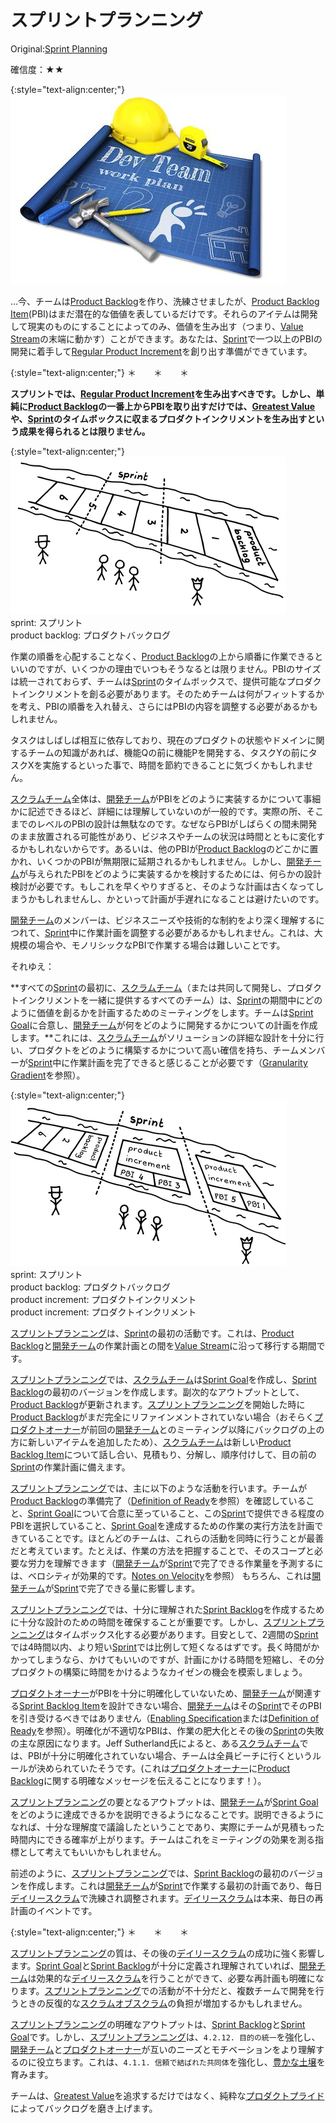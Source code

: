 # スプリントプランニング

 Original:[Sprint Planning](https://sites.google.com/a/scrumplop.org/published-patterns/value-stream/fixed-work)

確信度：★★

{:style="text-align:center;"}
![ch02_25_24_Sprint_Planning1](Images/ch02_25_24_Sprint_Planning1.png)

…今、チームは[Product Backlog](https://sites.google.com/a/scrumplop.org/published-patterns/value-stream/product-backlog)​を作り、洗練させましたが、[Product Backlog Item](https://sites.google.com/a/scrumplop.org/published-patterns/value-stream/product-backlog/product-backlog-item)​ (PBI)はまだ潜在的な価値を表しているだけです。それらのアイテムは開発して現実のものにすることによってのみ、価値を生み出す（つまり、[Value Stream](https://sites.google.com/a/scrumplop.org/published-patterns/value-stream)の末端に動かす）ことができます。あなたは、​[Sprint](https://sites.google.com/a/scrumplop.org/published-patterns/value-stream/sprint)で一つ以上のPBIの開発に着手して[Regular Product Increment](https://sites.google.com/a/scrumplop.org/published-patterns/value-stream/regular-product-increment)​を創り出す準備ができています。

{:style="text-align:center;"}
＊　　＊　　＊

**スプリントでは、[Regular Product Increment](https://sites.google.com/a/scrumplop.org/published-patterns/value-stream/regular-product-increment)を生み出すべきです。しかし、単純に[Product Backlog](https://sites.google.com/a/scrumplop.org/published-patterns/value-stream/product-backlog)の一番上からPBIを取り出すだけでは、​[Greatest Value](https://sites.google.com/a/scrumplop.org/published-patterns/value-stream/greatest-value)や、[Sprint](https://sites.google.com/a/scrumplop.org/published-patterns/value-stream/sprint)のタイムボックスに収まるプロダクトインクリメントを生み出すという成果を得られるとは限りません。**

{:style="text-align:center;"}
![ch02_25_24_Sprint_Planning2](Images/ch02_25_24_Sprint_Planning2.png)<br>
sprint: スプリント<br>product backlog: プロダクトバックログ

作業の順番を心配することなく、[Product Backlog](https://sites.google.com/a/scrumplop.org/published-patterns/value-stream/product-backlog)の上から順番に作業できるといいのですが、いくつかの理由でいつもそうなるとは限りません。PBIのサイズは統一されておらず、チームは[Sprint](https://sites.google.com/a/scrumplop.org/published-patterns/value-stream/sprint)のタイムボックスで、提供可能なプロダクトインクリメントを創る必要があります。そのためチームは何がフィットするかを考え、PBIの順番を入れ替え、さらにはPBIの内容を調整する必要があるかもしれません。

タスクはしばしば相互に依存しており、現在のプロダクトの状態やドメインに関するチームの知識があれば、機能Qの前に機能Pを開発する、タスクYの前にタスクXを実施するといった事で、時間を節約できることに気づくかもしれません。

​[スクラムチーム](ch02_07_7_Scrum_Team.md)全体は、[開発チーム](ch02_14_14_Development_Team.md)がPBIをどのように実装するかについて事細かに記述できるほど、詳細には理解していないのが一般的です。実際の所、そこまでのレベルのPBIの設計は無駄なのです。なぜならPBIがしばらくの間未開発のまま放置される可能性があり、ビジネスやチームの状況は時間とともに変化するかもしれないからです。あるいは、他のPBIが[Product Backlog](https://sites.google.com/a/scrumplop.org/published-patterns/value-stream/product-backlog)のどこかに置かれ、いくつかのPBIが無期限に延期されるかもしれません。しかし、[開発チーム](ch02_14_14_Development_Team.md)が与えられたPBIをどのように実装するかを検討するためには、何らかの設計検討が必要です。もしこれを早くやりすぎると、そのような計画は古くなってしまうかもしれませんし、かといって計画が手遅れになることは避けたいのです。

[開発チーム](ch02_14_14_Development_Team.md)のメンバーは、ビジネスニーズや技術的な制約をより深く理解するにつれて、[Sprint](https://sites.google.com/a/scrumplop.org/published-patterns/value-stream/sprint)中に作業計画を調整する必要があるかもしれません。これは、大規模の場合や、モノリシックなPBIで作業する場合は難しいことです。

それゆえ：

**すべての[Sprint](https://sites.google.com/a/scrumplop.org/published-patterns/value-stream/sprint)の最初に、[スクラムチーム](ch02_07_7_Scrum_Team.md)（または共同して開発し、プロダクトインクリメントを一緒に提供するすべてのチーム）は、[Sprint](https://sites.google.com/a/scrumplop.org/published-patterns/value-stream/sprint)の期間中にどのように価値を創るかを計画するためのミーティングをします。チームは[Sprint Goal](https://sites.google.com/a/scrumplop.org/published-patterns/value-stream/sprint-goal)​に合意し、[開発チーム](ch02_14_14_Development_Team.md)が何をどのように開発するかについての計画を作成します。**これには、[スクラムチーム](ch02_07_7_Scrum_Team.md)がソリューションの詳細な設計を十分に行い、プロダクトをどのように構築するかについて高い確信を持ち、チームメンバーが[Sprint](https://sites.google.com/a/scrumplop.org/published-patterns/value-stream/sprint)中に作業計画を完了できると感じることが必要です（[Granularity Gradient](https://sites.google.com/a/scrumplop.org/published-patterns/value-stream/product-backlog/granularity-gradient)を参照）。

{:style="text-align:center;"}
![ch02_25_24_Sprint_Planning3](Images/ch02_25_24_Sprint_Planning3.png)<br>
sprint: スプリント<br>product backlog: プロダクトバックログ<br>product increment: プロダクトインクリメント<br>product increment: プロダクトインクリメント

[スプリントプランニング](ch02_25_24_Sprint_Planning.md)は、[Sprint](https://sites.google.com/a/scrumplop.org/published-patterns/value-stream/sprint)の最初の活動です。これは、[Product Backlog](https://sites.google.com/a/scrumplop.org/published-patterns/value-stream/product-backlog)と[開発チーム](ch02_14_14_Development_Team.md)の作業計画との間を[Value Stream](https://sites.google.com/a/scrumplop.org/published-patterns/value-stream)に沿って移行する期間です。

[スプリントプランニング](ch02_25_24_Sprint_Planning.md)では、[スクラムチーム](ch02_07_7_Scrum_Team.md)は[Sprint Goal](https://sites.google.com/a/scrumplop.org/published-patterns/value-stream/sprint-goal)を作成し、[Sprint Backlog](https://sites.google.com/a/scrumplop.org/published-patterns/value-stream/sprint-backlog)の最初のバージョンを作成します。副次的なアウトプットとして、[Product Backlog](https://sites.google.com/a/scrumplop.org/published-patterns/value-stream/product-backlog)が更新されます。[スプリントプランニング](ch02_25_24_Sprint_Planning.md)を開始した時に[Product Backlog](https://sites.google.com/a/scrumplop.org/published-patterns/value-stream/product-backlog)がまだ完全にリファインメントされていない場合（おそらく[プロダクトオーナー](ch02_11_11_Product_Owner.md)​が前回の[開発チーム](ch02_14_14_Development_Team.md)とのミーティング以降にバックログの上の方に新しいアイテムを追加したため）、[スクラムチーム](ch02_07_7_Scrum_Team.md)は新しい[Product Backlog Item](https://sites.google.com/a/scrumplop.org/published-patterns/value-stream/product-backlog/product-backlog-item)について話し合い、見積もり、分解し、順序付けして、目の前の[Sprint](https://sites.google.com/a/scrumplop.org/published-patterns/value-stream/sprint)の作業計画に備えます。

[スプリントプランニング](ch02_25_24_Sprint_Planning.md)では、主に以下のような活動を行います。チームが[Product Backlog](https://sites.google.com/a/scrumplop.org/published-patterns/value-stream/product-backlog)の準備完了（[Definition of Ready](https://sites.google.com/a/scrumplop.org/published-patterns/value-stream/product-backlog/definition-of-ready)を参照）を確認していること、[Sprint Goal](https://sites.google.com/a/scrumplop.org/published-patterns/value-stream/sprint-goal)について合意に至っていること、この[Sprint](https://sites.google.com/a/scrumplop.org/published-patterns/value-stream/sprint)で提供できる程度のPBIを選択していること、[Sprint Goal](https://sites.google.com/a/scrumplop.org/published-patterns/value-stream/sprint-goal)を達成するための作業の実行方法を計画できていることです。ほとんどのチームは、これらの活動を同時に行うことが最善だと考えています。たとえば、作業の方法を把握することで、そのスコープと必要な労力を理解できます（[開発チーム](ch02_14_14_Development_Team.md)が[Sprint](https://sites.google.com/a/scrumplop.org/published-patterns/value-stream/sprint)で完了できる作業量を予測するには、ベロシティが効果的です。[Notes on Velocity](https://sites.google.com/a/scrumplop.org/published-patterns/value-stream/notes-on-velocity)を参照） もちろん、これは[開発チーム](ch02_14_14_Development_Team.md)が[Sprint](https://sites.google.com/a/scrumplop.org/published-patterns/value-stream/sprint)で完了できる量に影響します。

[スプリントプランニング](ch02_25_24_Sprint_Planning.md)では、十分に理解された[Sprint Backlog](https://sites.google.com/a/scrumplop.org/published-patterns/value-stream/sprint-backlog)を作成するために十分な設計のための時間を確保することが重要です。しかし、[スプリントプランニング](ch02_25_24_Sprint_Planning.md)はタイムボックス化する必要があります。目安として、2週間の[Sprint](https://sites.google.com/a/scrumplop.org/published-patterns/value-stream/sprint)では4時間以内、より短い[Sprint](https://sites.google.com/a/scrumplop.org/published-patterns/value-stream/sprint)では比例して短くなるはずです。長く時間がかかってしまうなら、かけてもいいのですが、計画にかける時間を短縮し、その分プロダクトの構築に時間をかけるようなカイゼンの機会を模索しましょう。

[プロダクトオーナー](ch02_11_11_Product_Owner.md)がPBIを十分に明確化していないため、[開発チーム](ch02_14_14_Development_Team.md)が関連する[Sprint Backlog Item](https://sites.google.com/a/scrumplop.org/published-patterns/value-stream/sprint-backlog/sprint-backlog-item)を設計できない場合、[開発チーム](ch02_14_14_Development_Team.md)はその[Sprint](https://sites.google.com/a/scrumplop.org/published-patterns/value-stream/sprint)でそのPBIを引き受けるべきではありません（[Enabling Specification](https://sites.google.com/a/scrumplop.org/published-patterns/value-stream/product-backlog/enabling-specification)または[Definition of Ready](https://sites.google.com/a/scrumplop.org/published-patterns/value-stream/product-backlog/definition-of-ready)を参照）。明確化が不適切なPBIは、作業の肥大化とその後の[Sprint](https://sites.google.com/a/scrumplop.org/published-patterns/value-stream/sprint)の失敗の主な原因になります。Jeff Sutherland氏によると、ある[スクラムチーム](ch02_07_7_Scrum_Team.md)では、PBIが十分に明確化されていない場合、チームは全員ビーチに行くというルールが決められていたそうです。(これは[プロダクトオーナー](ch02_11_11_Product_Owner.md)に[Product Backlog](https://sites.google.com/a/scrumplop.org/published-patterns/value-stream/product-backlog)に関する明確なメッセージを伝えることになります！）。

[スプリントプランニング](ch02_25_24_Sprint_Planning.md)の要となるアウトプットは、[開発チーム](ch02_14_14_Development_Team.md)が[Sprint Goal](https://sites.google.com/a/scrumplop.org/published-patterns/value-stream/sprint-goal)をどのように達成できるかを説明できるようになることです。説明できるようになれば、十分な理解度で議論したということであり、実際にチームが見積もった時間内にできる確率が上がります。チームはこれをミーティングの効果を測る指標として考えてもいいかもしれません。

前述のように、[スプリントプランニング](ch02_25_24_Sprint_Planning.md)では、[Sprint Backlog](https://sites.google.com/a/scrumplop.org/published-patterns/value-stream/sprint-backlog)の最初のバージョンを作成します。これは[開発チーム](ch02_14_14_Development_Team.md)が[Sprint](https://sites.google.com/a/scrumplop.org/published-patterns/value-stream/sprint)で作業する最初の計画であり、毎日[デイリースクラム](ch02_30_29_Daily_Scrum.md)で洗練され調整されます。[デイリースクラム](ch02_30_29_Daily_Scrum.md)は本来、毎日の再計画のイベントです。

{:style="text-align:center;"}
＊　　＊　　＊

[スプリントプランニング](ch02_25_24_Sprint_Planning.md)の質は、その後の[デイリースクラム](ch02_30_29_Daily_Scrum.md)の成功に強く影響します。[Sprint Goal](https://sites.google.com/a/scrumplop.org/published-patterns/value-stream/sprint-goal)と[Sprint Backlog](https://sites.google.com/a/scrumplop.org/published-patterns/value-stream/sprint-backlog)が十分に定義され理解されていれば、[開発チーム](ch02_14_14_Development_Team.md)は効果的な[デイリースクラム](ch02_30_29_Daily_Scrum.md)を行うことができて、必要な再計画も明確になります。[スプリントプランニング](ch02_25_24_Sprint_Planning.md)での活動が不十分だと、複数チームで開発を行うときの反復的な[スクラムオブスクラム](ch02_35_34_Scrum_of_Scrums.md)の負担が増加するかもしれません。

[スプリントプランニング](ch02_25_24_Sprint_Planning.md)の明確なアウトプットは、[Sprint Backlog](https://sites.google.com/a/scrumplop.org/published-patterns/value-stream/sprint-backlog)と[Sprint Goal](https://sites.google.com/a/scrumplop.org/published-patterns/value-stream/sprint-goal)です。しかし、[スプリントプランニング](ch02_25_24_Sprint_Planning.md)は、`4.2.12. 目的の統一`を強化し、[開発チーム](ch02_14_14_Development_Team.md)と[プロダクトオーナー](ch02_11_11_Product_Owner.md)が互いのニーズとモチベーションをより理解するのに役立ちます。これは、`4.1.1. 信頼で結ばれた共同体`を強化し、[豊かな土壌](ch02_03_3_Fertile_Soil.md)​を育みます。

チームは、[Greatest Value](https://sites.google.com/a/scrumplop.org/published-patterns/value-stream/greatest-value)を追求するだけではなく、純粋な[プロダクトプライド](ch02_39_38_Product_Pride.md)によってバックログを磨き上げます。

